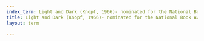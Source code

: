 ```yaml
---
index_term: Light and Dark (Knopf, 1966)- nominated for the National Book Award
title: Light and Dark (Knopf, 1966)- nominated for the National Book Award
layout: term

---
```

